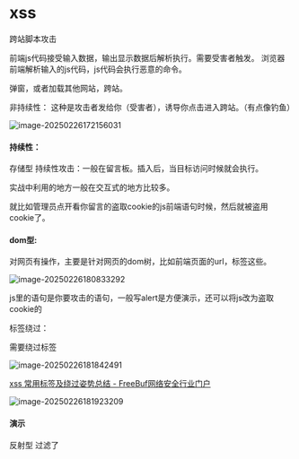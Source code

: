 # xss

跨站脚本攻击

前端js代码接受输入数据，输出显示数据后解析执行。需要受害者触发。     浏览器前端解析输入的js代码，js代码会执行恶意的命令。

  弹窗，或者加载其他网站，跨站。

非持续性：	这种是攻击者发给你（受害者），诱导你点击进入跨站。（有点像钓鱼）

![image-20250226172156031](https://cdn.jsdelivr.net/gh/maybeyjb/blue-team/img/202506161621110.png)



#### 持续性：

存储型   持续性攻击：一般在留言板。插入后，当目标访问时候就会执行。

实战中利用的地方一般在交互式的地方比较多。

就比如管理员点开看你留言的盗取cookie的js前端语句时候，然后就被盗用cookie了。

#### dom型:

   对网页有操作，主要是针对网页的dom树，比如前端页面的url，标签这些。

![image-20250226180833292](https://cdn.jsdelivr.net/gh/maybeyjb/blue-team/img/202506161621111.png)

js里的语句是你要攻击的语句，一般写alert是方便演示，还可以将js改为盗取cookie的

  标签绕过：

需要绕过<img>标签

![image-20250226181842491](https://cdn.jsdelivr.net/gh/maybeyjb/blue-team/img/202506161621112.png)

[xss 常用标签及绕过姿势总结 - FreeBuf网络安全行业门户](https://www.freebuf.com/articles/web/340080.html)

![image-20250226181923209](https://cdn.jsdelivr.net/gh/maybeyjb/blue-team/img/202506161621113.png)

#### 演示

反射型	过滤了<script>	存在输入输出的地方。

![image-20250226182348180](https://cdn.jsdelivr.net/gh/maybeyjb/blue-team/img/202506161621114.png)

script被过滤

<img width="1299" height="1044" alt="image" src="https://github.com/user-attachments/assets/dd408536-d4e1-4802-bebf-e84d5123e080" />


#### 存储型

   这里实战技术就将这个语句写成盗用cookie的一些恶意语句。这里演示就只写一个弹窗。

<img width="1233" height="1142" alt="image" src="https://github.com/user-attachments/assets/c323798c-40fc-4f33-9fb7-8da20daed093" />

​	dom型      
![image-20250226213857891](https://cdn.jsdelivr.net/gh/maybeyjb/blue-team/img/202506161621117.png)

案例2：

![image-20250226214223782](https://cdn.jsdelivr.net/gh/maybeyjb/blue-team/img/202506161621118.png)

  后台里面计划任务写后门，然后用js写一个别人访问计划任务就会创建后门

小皮面板xss的rce

  跨站产生的地方

要注意存在输入输出。

# xss***



#### svg：

打开是一张图片，存在跨站。

![image-20250315231154976](https://cdn.jsdelivr.net/gh/maybeyjb/blue-team/img/202506161621119.png)

可以配合文件上传，

配合pdf和swf文件。

swf
